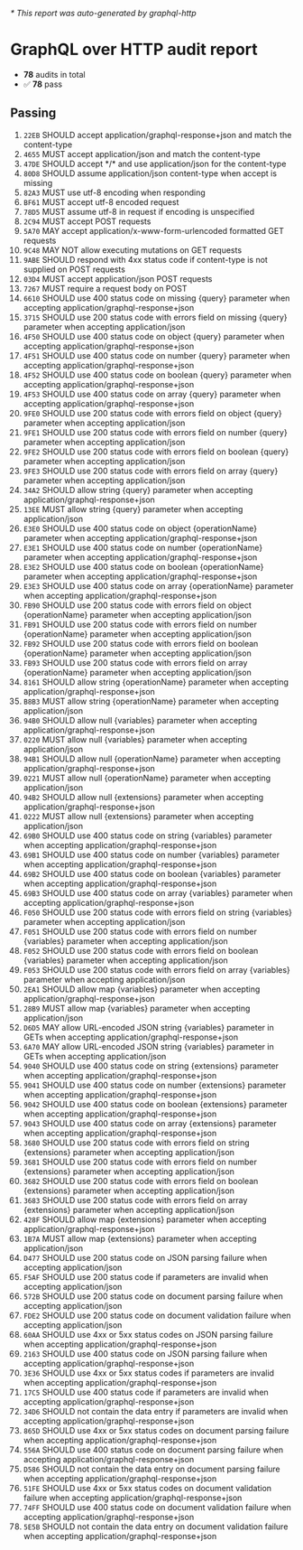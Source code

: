 _* This report was auto-generated by graphql-http_

# GraphQL over HTTP audit report

- **78** audits in total
- ✅ **78** pass

## Passing
1. `22EB` SHOULD accept application/graphql-response+json and match the content-type
2. `4655` MUST accept application/json and match the content-type
3. `47DE` SHOULD accept \*/\* and use application/json for the content-type
4. `80D8` SHOULD assume application/json content-type when accept is missing
5. `82A3` MUST use utf-8 encoding when responding
6. `BF61` MUST accept utf-8 encoded request
7. `78D5` MUST assume utf-8 in request if encoding is unspecified
8. `2C94` MUST accept POST requests
9. `5A70` MAY accept application/x-www-form-urlencoded formatted GET requests
10. `9C48` MAY NOT allow executing mutations on GET requests
11. `9ABE` SHOULD respond with 4xx status code if content-type is not supplied on POST requests
12. `03D4` MUST accept application/json POST requests
13. `7267` MUST require a request body on POST
14. `6610` SHOULD use 400 status code on missing {query} parameter when accepting application/graphql-response+json
15. `3715` SHOULD use 200 status code with errors field on missing {query} parameter when accepting application/json
16. `4F50` SHOULD use 400 status code on object {query} parameter when accepting application/graphql-response+json
17. `4F51` SHOULD use 400 status code on number {query} parameter when accepting application/graphql-response+json
18. `4F52` SHOULD use 400 status code on boolean {query} parameter when accepting application/graphql-response+json
19. `4F53` SHOULD use 400 status code on array {query} parameter when accepting application/graphql-response+json
20. `9FE0` SHOULD use 200 status code with errors field on object {query} parameter when accepting application/json
21. `9FE1` SHOULD use 200 status code with errors field on number {query} parameter when accepting application/json
22. `9FE2` SHOULD use 200 status code with errors field on boolean {query} parameter when accepting application/json
23. `9FE3` SHOULD use 200 status code with errors field on array {query} parameter when accepting application/json
24. `34A2` SHOULD allow string {query} parameter when accepting application/graphql-response+json
25. `13EE` MUST allow string {query} parameter when accepting application/json
26. `E3E0` SHOULD use 400 status code on object {operationName} parameter when accepting application/graphql-response+json
27. `E3E1` SHOULD use 400 status code on number {operationName} parameter when accepting application/graphql-response+json
28. `E3E2` SHOULD use 400 status code on boolean {operationName} parameter when accepting application/graphql-response+json
29. `E3E3` SHOULD use 400 status code on array {operationName} parameter when accepting application/graphql-response+json
30. `FB90` SHOULD use 200 status code with errors field on object {operationName} parameter when accepting application/json
31. `FB91` SHOULD use 200 status code with errors field on number {operationName} parameter when accepting application/json
32. `FB92` SHOULD use 200 status code with errors field on boolean {operationName} parameter when accepting application/json
33. `FB93` SHOULD use 200 status code with errors field on array {operationName} parameter when accepting application/json
34. `8161` SHOULD allow string {operationName} parameter when accepting application/graphql-response+json
35. `B8B3` MUST allow string {operationName} parameter when accepting application/json
36. `94B0` SHOULD allow null {variables} parameter when accepting application/graphql-response+json
37. `0220` MUST allow null {variables} parameter when accepting application/json
38. `94B1` SHOULD allow null {operationName} parameter when accepting application/graphql-response+json
39. `0221` MUST allow null {operationName} parameter when accepting application/json
40. `94B2` SHOULD allow null {extensions} parameter when accepting application/graphql-response+json
41. `0222` MUST allow null {extensions} parameter when accepting application/json
42. `69B0` SHOULD use 400 status code on string {variables} parameter when accepting application/graphql-response+json
43. `69B1` SHOULD use 400 status code on number {variables} parameter when accepting application/graphql-response+json
44. `69B2` SHOULD use 400 status code on boolean {variables} parameter when accepting application/graphql-response+json
45. `69B3` SHOULD use 400 status code on array {variables} parameter when accepting application/graphql-response+json
46. `F050` SHOULD use 200 status code with errors field on string {variables} parameter when accepting application/json
47. `F051` SHOULD use 200 status code with errors field on number {variables} parameter when accepting application/json
48. `F052` SHOULD use 200 status code with errors field on boolean {variables} parameter when accepting application/json
49. `F053` SHOULD use 200 status code with errors field on array {variables} parameter when accepting application/json
50. `2EA1` SHOULD allow map {variables} parameter when accepting application/graphql-response+json
51. `28B9` MUST allow map {variables} parameter when accepting application/json
52. `D6D5` MAY allow URL-encoded JSON string {variables} parameter in GETs when accepting application/graphql-response+json
53. `6A70` MAY allow URL-encoded JSON string {variables} parameter in GETs when accepting application/json
54. `9040` SHOULD use 400 status code on string {extensions} parameter when accepting application/graphql-response+json
55. `9041` SHOULD use 400 status code on number {extensions} parameter when accepting application/graphql-response+json
56. `9042` SHOULD use 400 status code on boolean {extensions} parameter when accepting application/graphql-response+json
57. `9043` SHOULD use 400 status code on array {extensions} parameter when accepting application/graphql-response+json
58. `3680` SHOULD use 200 status code with errors field on string {extensions} parameter when accepting application/json
59. `3681` SHOULD use 200 status code with errors field on number {extensions} parameter when accepting application/json
60. `3682` SHOULD use 200 status code with errors field on boolean {extensions} parameter when accepting application/json
61. `3683` SHOULD use 200 status code with errors field on array {extensions} parameter when accepting application/json
62. `428F` SHOULD allow map {extensions} parameter when accepting application/graphql-response+json
63. `1B7A` MUST allow map {extensions} parameter when accepting application/json
64. `D477` SHOULD use 200 status code on JSON parsing failure when accepting application/json
65. `F5AF` SHOULD use 200 status code if parameters are invalid when accepting application/json
66. `572B` SHOULD use 200 status code on document parsing failure when accepting application/json
67. `FDE2` SHOULD use 200 status code on document validation failure when accepting application/json
68. `60AA` SHOULD use 4xx or 5xx status codes on JSON parsing failure when accepting application/graphql-response+json
69. `2163` SHOULD use 400 status code on JSON parsing failure when accepting application/graphql-response+json
70. `3E36` SHOULD use 4xx or 5xx status codes if parameters are invalid when accepting application/graphql-response+json
71. `17C5` SHOULD use 400 status code if parameters are invalid when accepting application/graphql-response+json
72. `34D6` SHOULD not contain the data entry if parameters are invalid when accepting application/graphql-response+json
73. `865D` SHOULD use 4xx or 5xx status codes on document parsing failure when accepting application/graphql-response+json
74. `556A` SHOULD use 400 status code on document parsing failure when accepting application/graphql-response+json
75. `D586` SHOULD not contain the data entry on document parsing failure when accepting application/graphql-response+json
76. `51FE` SHOULD use 4xx or 5xx status codes on document validation failure when accepting application/graphql-response+json
77. `74FF` SHOULD use 400 status code on document validation failure when accepting application/graphql-response+json
78. `5E5B` SHOULD not contain the data entry on document validation failure when accepting application/graphql-response+json

